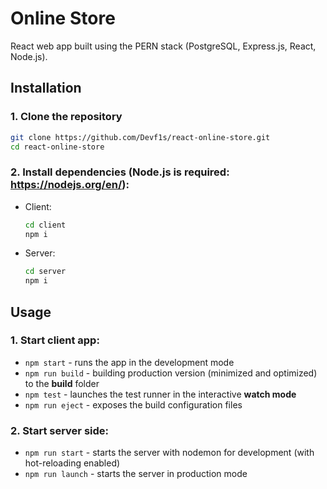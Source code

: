 # Online Store

React web app built using the PERN stack (PostgreSQL, Express.js, React, Node.js).

## Installation
###  1. Clone the repository
   ```bash
   git clone https://github.com/Devf1s/react-online-store.git
   cd react-online-store
   ```
### 2. Install dependencies (Node.js is required: https://nodejs.org/en/):
- Client:
   ```bash
   cd client
   npm i 
   ```
- Server:
   ```bash
   cd server
   npm i
   ```

## Usage
### 1. Start client app:
- `npm start` - runs the app in the development mode
- `npm run build` - building production version (minimized and optimized) to the **build** folder
- `npm test` - launches the test runner in the interactive **watch mode**
- `npm run eject` - exposes the build configuration files  

### 2. Start server side:
- `npm run start` - starts the server with nodemon for development (with hot-reloading enabled)
- `npm run launch` - starts the server in production mode

